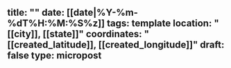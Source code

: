 title: ""
date: [[date|%Y-%m-%dT%H:%M:%S%z]]
tags: template
location: "[[city]], [[state]]"
coordinates: "[[created_latitude]], [[created_longitude]]"
draft: false
type: micropost
---
